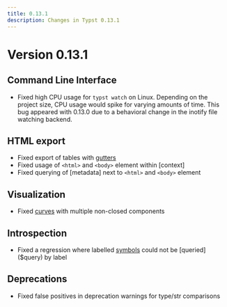 ```yaml
---
title: 0.13.1
description: Changes in Typst 0.13.1
---
```


# Version 0.13.1

## Command Line Interface
- Fixed high CPU usage for `typst watch` on Linux. Depending on the project
  size, CPU usage would spike for varying amounts of time. This bug appeared
  with 0.13.0 due to a behavioral change in the inotify file watching backend.

## HTML export
- Fixed export of tables with [gutters]($table.gutter)
- Fixed usage of `<html>` and `<body>` element within [context]
- Fixed querying of [metadata] next to `<html>` and `<body>` element

## Visualization
- Fixed [curves]($curve) with multiple non-closed components

## Introspection
- Fixed a regression where labelled [symbols]($symbol) could not be
  [queried]($query) by label

## Deprecations
- Fixed false positives in deprecation warnings for type/str comparisons
